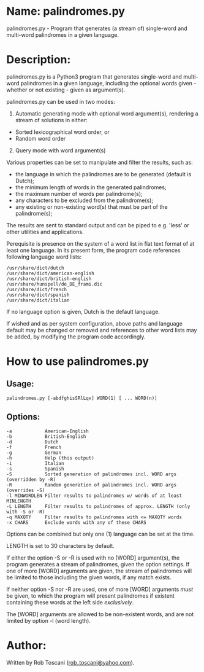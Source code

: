 # Name: palindromes.py
palindromes.py - Program that generates (a stream of) single-word and multi-word palindromes
in a given language.

# Description:
palindromes.py is a Python3 program that generates single-word and multi-word palindromes
in a given language,
including the optional words given - whether or not existing - given as argument(s).

palindromes.py can be used in two modes:
1. Automatic generating mode with optional word argument(s),
rendering a stream of solutions in either:
- Sorted lexicographical word order, or
- Random word order
2. Query mode with word argument(s)

Various properties can be set to manipulate and filter the results, such as:
- the language in which the palindromes are to be generated (default is Dutch);
- the minimum length of words in the generated palindromes;
- the maximum number of words per palindrome(s);
- any characters to be excluded from the palindrome(s);
- any existing or non-existing word(s) that must be part of the palindrome(s);

The results are sent to standard output and can be piped to e.g. 'less' or other utilities and applications.

Perequisite is presence on the system of a word list in flat text format
of at least one language.
In its present form, the program code references following language word lists: 

	/usr/share/dict/dutch
	/usr/share/dict/american-english
	/usr/share/dict/british-english
	/usr/share/hunspell/de_DE_frami.dic
	/usr/share/dict/french
	/usr/share/dict/spanish
	/usr/share/dict/italian

If no language option is given, Dutch is the default language.

If wished and as per system configuration,
above paths and language default may be changed or removed
and references to other word lists may be added,
by modifying the program code accordingly.

# How to use palindromes.py

## Usage:

	palindromes.py [-abdfghisSRlLqx] WORD(1) [ ... WORD(n)]

## Options:
	-a            American-English
	-b            British-English
	-d            Dutch
	-f            French
	-g            German
	-h            Help (this output)
	-i            Italian
	-s            Spanish
	-S            Sorted generation of palindromes incl. WORD args (overridden by -R)
	-R            Random generation of palindromes incl. WORD args (overrides -S)
	-l MINWORDLEN Filter results to palindromes w/ words of at least MINLENGTH
	-L LENGTH     Filter results to palindromes of approx. LENGTH (only with -S or -R)
	-q MAXQTY     Filter results to palindromes with <= MAXQTY words
	-x CHARS      Exclude words with any of these CHARS

Options can be combined but only one (1) language can be set at the time.

LENGTH is set to 30 characters by default.

If either the option -S or -R is used with no [WORD] argument(s),
the program generates a stream of palindromes, given the option settings.
If one of more [WORD] arguments are given, the stream of palindromes will be limited to those
including the given words, if any match exists.

If neither option -S nor -R are used, one of more [WORD] arguments *must* be given,
to which the program will present palindromes
if existent containing these words at the left side *exclusively*.

The [WORD] arguments are allowed to be non-existent words,
and are not limited by option -l (word length).

# Author:
Written by Rob Toscani (rob_toscani@yahoo.com).
